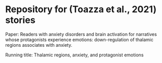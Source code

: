 # Repository for (Toazza et al., 2021) stories

Paper:
Readers with anxiety disorders and brain activation for narratives whose protagonists experience emotions: down-regulation of thalamic regions associates with anxiety.

Running title: Thalamic regions, anxiety, and protagonist emotions
